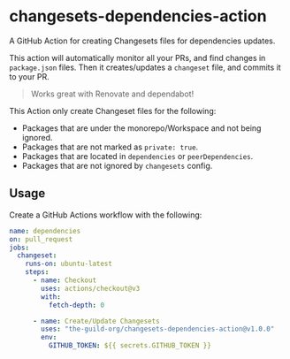 # changesets-dependencies-action

A GitHub Action for creating Changesets files for dependencies updates.

This action will automatically monitor all your PRs, and find changes in `package.json` files. Then it creates/updates a `changeset` file, and commits it to your PR.

> Works great with Renovate and dependabot!

This Action only create Changeset files for the following:

- Packages that are under the monorepo/Workspace and not being ignored. 
- Packages that are not marked as `private: true`.
- Packages that are located in `dependencies` or `peerDependencies`. 
- Packages that are not ignored by `changesets` config.

## Usage

Create a GitHub Actions workflow with the following:

```yaml
name: dependencies
on: pull_request
jobs:
  changeset:
    runs-on: ubuntu-latest
    steps:
      - name: Checkout
        uses: actions/checkout@v3
        with:
          fetch-depth: 0

      - name: Create/Update Changesets
        uses: "the-guild-org/changesets-dependencies-action@v1.0.0"
        env:
          GITHUB_TOKEN: ${{ secrets.GITHUB_TOKEN }}
```

